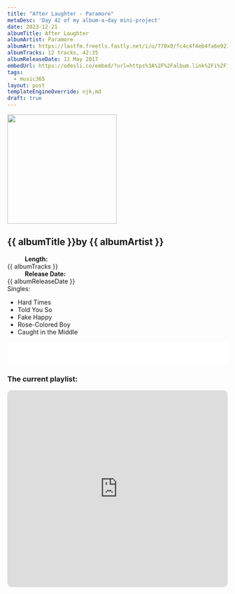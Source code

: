 ```yaml
---
title: "After Laughter - Paramore"
metaDesc: 'Day 42 of my album-a-day mini-project'
date: 2023-12-21
albumTitle: After Laughter
albumArtist: Paramore
albumArt: https://lastfm.freetls.fastly.net/i/u/770x0/fc4c4f4eb4fa6e9215ecb6705cbb72de.jpg#fc4c4f4eb4fa6e9215ecb6705cbb72de
albumTracks: 12 tracks, 42:35
albumReleaseDate: 11 May 2017
embedUrl: https://odesli.co/embed/?url=https%3A%2F%2Falbum.link%2Fi%2F1227049864&theme=light
tags:
  - music365
layout: post
templateEngineOverride: njk,md
draft: true
---
```

<aside class="album-profile">
  <div class="album-profile__image">
    <img class="album-image" width="250" height="250" crossorigin="anonymous" src="{{ albumArt }}"/>
  </div>
  <div class="aside__content">
    <h1><strong>{{ albumTitle }}</strong>by {{ albumArtist }}</h1>
    <dl>
      <div>
        <dd><strong>Length:</strong></dd>
        <dt>{{ albumTracks }}</dt>
      </div>
      <div>
        <dd><strong>Release Date:</strong></dd>
        <dt>{{ albumReleaseDate }}</dt>
      </div>
      <div class="singles">
        <span>Singles:</span>
        <ul>
          <li>Hard Times</li>
          <li>Told You So</li>
          <li>Fake Happy</li>
          <li>Rose-Colored Boy</li>
          <li>Caught in the Middle</li>
        </ul>
      </div>
    </dl>
    <div class="color-grid">
      <div class="color-grid__container">
					<span class="color color--1"></span>
					<span class="color color--2"></span>
					<span class="color color--3"></span>
      </div>
    </div>
  </div>
</aside>

<iframe width="100%" height="52" src={{ embedUrl }} frameborder="0" allowfullscreen sandbox="allow-same-origin allow-scripts allow-presentation allow-popups allow-popups-to-escape-sandbox" allow="clipboard-read; clipboard-write"></iframe>

### The current playlist:

<iframe allow="autoplay *; encrypted-media *; fullscreen *; clipboard-write" frameborder="0" height="450" style="width:100%;max-width:660px;overflow:hidden;border-radius:10px;" sandbox="allow-forms allow-popups allow-same-origin allow-scripts allow-storage-access-by-user-activation allow-top-navigation-by-user-activation" src="https://embed.music.apple.com/gb/playlist/music365/pl.u-AkAmEd9ix4MAZYJ"></iframe>
